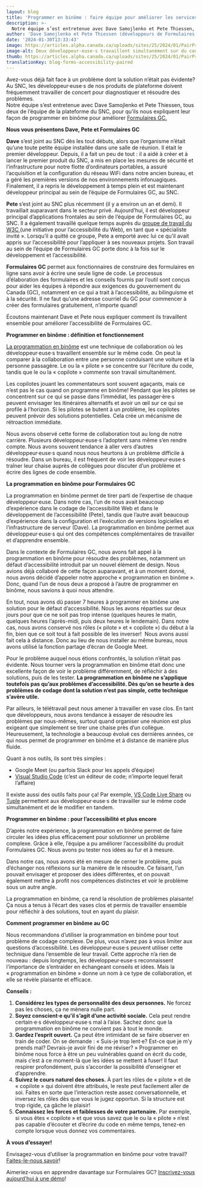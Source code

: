 ```yaml
---
layout: blog
title: 'Programmer en binôme : faire équipe pour améliorer les services du GC'
description: >-
  Notre équipe s’est entretenue avec Dave Samojlenko et Pete Thiessen, tous deux de l’équipe de la plateforme du SNC, pour qu’ils nous expliquent leur façon de programmer en binôme pour améliorer Formulaires GC.
author: 'Dave Samojlenko et Pete Thiessen (développeurs de Formulaires GC)'
date: '2024-01-30T13:33:43'
image: https://articles.alpha.canada.ca/uploads/sites/25/2024/01/PairProgramming_011124_Blog-FR.png
image-alt: Deux développeur·euse·s travaillent simultanément sur du code : une personne écrit le code pendant que l’autre le révise et le commente en temps réel.
thumb: https://articles.alpha.canada.ca/uploads/sites/25/2024/01/PairProgramming_011124_Blog-FR.png
translationKey: blog-forms-accessibility-paired
---
```


<p>Avez-vous déjà fait face à un problème dont la solution n’était pas évidente? Au SNC, les développeur·euse·s de nos produits de plateforme doivent fréquemment travailler de concert pour diagnostiquer et résoudre des problèmes.<br>Notre équipe s’est entretenue avec Dave Samojlenko et Pete Thiessen, tous deux de l’équipe de la plateforme du SNC, pour qu’ils nous expliquent leur façon de programmer en binôme pour améliorer <a href="https://articles.alpha.canada.ca/forms-formulaires/fr/?utm_source=FR_Blog-forms-accessibility-paired&amp;utm_medium=Blog&amp;utm_campaign=forms_blogs" target="_blank" rel="noreferrer noopener">Formulaires</a><a href="https://articles.alpha.canada.ca/forms-formulaires/fr/?utm_source=FR_Blog-forms-accessibility-paired&amp;utm_medium=Blog&amp;utm_campaign=forms_blogs"> GC.</a></p>



<p><strong>Nous vous présentons Dave, Pete et Formulaires GC</strong></p>



<p><strong>Dave</strong> s’est joint au SNC dès les tout débuts, alors que l’organisme n’était qu’une toute petite équipe installée dans une salle de réunion. Il était le premier développeur. Depuis, il a fait un peu de tout&nbsp;: il a aidé à créer et à lancer le premier produit du SNC, a mis en place les mesures de sécurité et l’infrastructure pour notre flotte d’ordinateurs portables, a assuré l’acquisition et la configuration du réseau WiFi dans notre ancien bureau, et a géré les premières versions de nos environnements infonuagiques. Finalement, il a repris le développement à temps plein et est maintenant développeur principal au sein de l’équipe de Formulaires GC, au SNC.</p>



<p><strong>Pete </strong>s’est joint au SNC plus récemment (il y a environ un an et demi). Il travaillait auparavant dans le secteur privé. Aujourd’hui, il est développeur principal d’applications frontales au sein de l’équipe de Formulaires GC, au SNC. Il a également travaillé quelque temps auprès du <a href="https://www.w3.org/WAI/fundamentals/accessibility-intro/fr" target="_blank" rel="noreferrer noopener">groupe de travail du W3C </a>(une initiative pour l’accessibilité du Web), en tant que «&nbsp;spécialiste invité&nbsp;». Lorsqu’il a quitté ce groupe, Pete a emporté avec lui ce qu’il avait appris sur l’accessibilité pour l’appliquer à ses nouveaux projets. Son travail au sein de l’équipe de Formulaires GC porte donc à la fois sur le développement et l’accessibilité.&nbsp;</p>



<p><strong>Formulaires GC</strong> permet aux fonctionnaires de construire des formulaires en ligne sans avoir à écrire une seule ligne de code. Le processus d’élaboration des formulaires et les conseils fournis par l’outil sont conçus pour aider les équipes à répondre aux exigences du gouvernement du Canada (GC), notamment en ce qui a trait à l’accessibilité, au bilinguisme et à la sécurité. Il ne faut qu’une adresse courriel du GC pour commencer à créer des formulaires gratuitement, n’importe quand!&nbsp;</p>



<p>Écoutons maintenant Dave et Pete nous expliquer comment ils travaillent ensemble pour améliorer l’accessibilité de Formulaires GC.&nbsp;&nbsp;&nbsp;</p>



<p><strong>Programmer en binôme&nbsp;: définition et fonctionnement</strong></p>



<p><a href="https://www.btb.termiumplus.gc.ca/tpv2alpha/alpha-eng.html?lang=eng&amp;i=1&amp;srchtxt=pair+programming&amp;index=alt&amp;codom2nd_wet=1#resultrecs" target="_blank" rel="noreferrer noopener">La programmation en binôme</a> est une technique de collaboration où les développeur·euse·s travaillent ensemble sur le même code. On peut la comparer à la collaboration entre une personne conduisant une voiture et la personne passagère. Le ou la «&nbsp;pilote&nbsp;» se concentre sur l’écriture du code, tandis que le ou la «&nbsp;copilote&nbsp;» commente son travail simultanément.&nbsp;&nbsp;</p>



<p>Les copilotes jouant les commentateurs sont souvent agaçants, mais ce n’est pas le cas quand on programme en binôme! Pendant que les pilotes se concentrent sur ce qui se passe dans l’immédiat, les passager·ère·s peuvent envisager les itinéraires alternatifs et avoir un œil sur ce qui se profile à l’horizon. Si les pilotes se butent à un problème, les copilotes peuvent prévoir des solutions potentielles. Cela crée un mécanisme de rétroaction immédiate.</p>



<p>Nous avons observé cette forme de collaboration tout au long de notre carrière. Plusieurs développeur·euse·s l’adoptent sans même s’en rendre compte. Nous avons souvent tendance à aller vers d’autres développeur·euse·s quand nous nous heurtons à un problème difficile à résoudre. Dans un bureau, il est fréquent de voir les développeur·euse·s traîner leur chaise auprès de collègues pour discuter d’un problème et écrire des lignes de code ensemble.</p>



<p><strong>La programmation en binôme pour Formulaires GC&nbsp;</strong></p>



<p>La programmation en binôme permet de tirer parti de l’expertise de chaque développeur·euse. Dans notre cas, l’un de nous avait beaucoup d’expérience dans le codage de l’accessibilité Web et dans le développement de l’accessibilité (Pete), tandis que l’autre avait beaucoup d’expérience dans la configuration et l’exécution de versions logicielles et l’infrastructure de serveur (Dave). La programmation en binôme permet aux développeur·euse·s qui ont des compétences complémentaires de travailler et d’apprendre ensemble.&nbsp;</p>



<p>Dans le contexte de Formulaires GC, nous avons fait appel à la programmation en binôme pour résoudre des problèmes, notamment un défaut d’accessibilité introduit par un nouvel élément de design. Nous avions déjà collaboré de cette façon auparavant, et à un moment donné, nous avons décidé d’appeler notre approche «&nbsp;programmation en binôme&nbsp;». Donc, quand l’un de nous deux a proposé à l’autre de programmer en binôme, nous savions à quoi nous attendre.&nbsp;</p>



<p>En tout, nous avons dû passer 7&nbsp;heures à programmer en binôme une solution pour le défaut d’accessibilité. Nous les avons réparties sur deux jours pour que ce ne soit pas trop intense (quelques heures le matin, quelques heures l’après-midi, puis deux heures le lendemain). Dans notre cas, nous avons conservé nos rôles («&nbsp;pilote&nbsp;» et «&nbsp;copilote&nbsp;») du début à la fin, bien que ce soit tout à fait possible de les inverser!&nbsp; Nous avons aussi fait cela à distance. Donc au lieu de nous installer au même bureau, nous avons utilisé la fonction partage d’écran de Google Meet.&nbsp;</p>



<p>Pour le problème auquel nous étions confrontés, la solution n’était pas évidente. Nous tourner vers la programmation en binôme était donc une excellente façon de voir le problème différemment, de réfléchir à des solutions, puis de les tester. <strong>La programmation en binôme ne s’applique toutefois pas qu’aux problèmes d’accessibilité. Dès qu’on se heurte à des problèmes de codage dont la solution n’est pas simple, cette technique s’avère utile.&nbsp;</strong></p>



<p>Par ailleurs, le télétravail peut nous amener à travailler en vase clos. En tant que développeurs, nous avons tendance à essayer de résoudre les problèmes par nous-mêmes, surtout quand organiser une réunion est plus exigeant que simplement se tirer une chaise près d’un collègue. Heureusement, la technologie a beaucoup évolué ces dernières années, ce qui nous permet de programmer en binôme et à distance de manière plus fluide.&nbsp;</p>



<p>Quant à nos outils, ils sont très simples&nbsp;:&nbsp;</p>



<ul>
<li>Google Meet (ou parfois Slack pour les appels d’équipe)</li>



<li><a href="https://code.visualstudio.com/" target="_blank" rel="noreferrer noopener">Visual Studio Code</a> (c’est un éditeur de code; n’importe lequel ferait l’affaire)</li>
</ul>



<p>Il existe aussi des outils faits pour ça! Par exemple, <a href="https://code.visualstudio.com/learn/collaboration/live-share" target="_blank" rel="noreferrer noopener">VS Code Live Share</a> ou <a href="https://tuple.app/" target="_blank" rel="noreferrer noopener">Tuple</a> permettent aux développeur·euse·s de travailler sur le même code simultanément et de le modifier en tandem.&nbsp;</p>



<p><strong>Programmer en binôme&nbsp;: pour l’accessibilité et plus encore</strong></p>



<p>D’après notre expérience, la programmation en binôme permet de faire circuler les idées plus efficacement pour solutionner un problème complexe. Grâce à elle, l’équipe a pu améliorer l’accessibilité du produit Formulaires GC. Nous avons pu tester nos idées au fur et à mesure.</p>



<p>Dans notre cas, nous avons été en mesure de cerner le problème, puis d’échanger nos réflexions sur la manière de le résoudre. Ce faisant, l’un pouvait envisager et proposer des idées différentes, et on pouvait également mettre à profit nos compétences distinctes et voir le problème sous un autre angle.&nbsp;</p>



<p>La programmation en binôme, ça rend la résolution de problèmes plaisante! Ça nous a tenus à l’écart des vases clos et permis de travailler ensemble pour réfléchir à des solutions, tout en ayant du plaisir.</p>



<p><strong>Comment programmer en binôme au GC</strong></p>



<p>Nous recommandons d’utiliser la programmation en binôme pour tout problème de codage complexe. De plus, vous n’avez pas à vous limiter aux questions d’accessibilité. Les développeur·euse·s peuvent utiliser cette technique dans l’ensemble de leur travail. Cette approche n’a rien de nouveau&nbsp;: depuis longtemps, les développeur·euse·s reconnaissent l’importance de s’entraider en échangeant conseils et idées. Mais la «&nbsp;programmation en binôme&nbsp;» donne un nom à ce type de collaboration, et elle se révèle plaisante et efficace.&nbsp;&nbsp;</p>



<p><strong>Conseils&nbsp;:</strong></p>



<ol>
<li><strong>Considérez les types de personnalité des deux personnes.</strong> Ne forcez pas les choses, ça ne mènera nulle part.&nbsp;</li>



<li><strong>Soyez conscient·e qu’il s’agit d’une activité sociale.</strong> Cela peut rendre certain·e·s développeur·euse·s mal à l’aise. Sachez donc que la programmation en binôme ne convient pas à tout le monde.&nbsp;</li>



<li><strong>Gardez l’esprit ouvert.</strong> Ça peut être intimidant de se faire observer en train de coder. On se demande&nbsp;: «&nbsp;Suis-je trop lent·e? Est-ce que je m’y prends mal? Devrais-je avoir fini de me réviser?&nbsp;» Programmer en binôme nous force à être un peu vulnérables quand on écrit du code, mais c’est à ce moment-là que les idées se mettent à fuser! Il faut respirer profondément, puis s’accorder la possibilité d’enseigner et d’apprendre.&nbsp;</li>



<li><strong>Suivez le cours naturel des choses.</strong> À part les rôles de «&nbsp;pilote&nbsp;» et de «&nbsp;copilote&nbsp;» qui doivent être attribués, le reste peut facilement aller de soi. Faites en sorte que l’interaction reste assez conversationnelle, et inversez les rôles dès que vous le jugez opportun. Si la structure est trop rigide, ça gâche le plaisir!</li>



<li><strong>Connaissez les forces et faiblesses de votre partenaire.</strong> Par exemple, si vous êtes «&nbsp;copilote&nbsp;» et que vous savez que le ou la «&nbsp;pilote&nbsp;» n’est pas capable d’écouter et d’écrire du code en même temps, tenez-en compte lorsque vous donnez vos commentaires.&nbsp;</li>
</ol>



<p><strong>À vous d’essayer!</strong></p>



<p>Envisagez-vous d’utiliser la programmation en binôme pour votre travail? <a href="mailto:cds@tbs-sct.gc.ca" target="_blank" rel="noreferrer noopener">Faites-le-nous savoir</a>!</p>



<p>Aimeriez-vous en apprendre davantage sur Formulaires GC? <a href="https://articles.alpha.canada.ca/forms-formulaires/fr/assister-a-une-demonstration-de-produit/?utm_source=Blog+post&amp;utm_medium=Blog+post&amp;utm_campaign=forms_blogs" target="_blank" rel="noreferrer noopener">Inscrivez-vous aujourd’hui à une démo</a>!&nbsp;</p>


